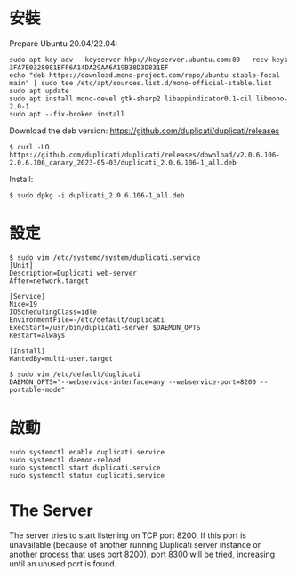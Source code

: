 # 安裝

Prepare Ubuntu 20.04/22.04:

```
sudo apt-key adv --keyserver hkp://keyserver.ubuntu.com:80 --recv-keys 3FA7E0328081BFF6A14DA29AA6A19B38D3D831EF
echo "deb https://download.mono-project.com/repo/ubuntu stable-focal main" | sudo tee /etc/apt/sources.list.d/mono-official-stable.list
sudo apt update
sudo apt install mono-devel gtk-sharp2 libappindicator0.1-cil libmono-2.0-1
sudo apt --fix-broken install
```

Download the deb version: https://github.com/duplicati/duplicati/releases

```
$ curl -LO https://github.com/duplicati/duplicati/releases/download/v2.0.6.106-2.0.6.106_canary_2023-05-03/duplicati_2.0.6.106-1_all.deb
```

Install:
```
$ sudo dpkg -i duplicati_2.0.6.106-1_all.deb
```

# 設定

```
$ sudo vim /etc/systemd/system/duplicati.service
[Unit]
Description=Duplicati web-server
After=network.target

[Service]
Nice=19
IOSchedulingClass=idle
EnvironmentFile=-/etc/default/duplicati
ExecStart=/usr/bin/duplicati-server $DAEMON_OPTS
Restart=always

[Install]
WantedBy=multi-user.target
```

```
$ sudo vim /etc/default/duplicati
DAEMON_OPTS="--webservice-interface=any --webservice-port=8200 --portable-mode"
```

# 啟動

```
sudo systemctl enable duplicati.service
sudo systemctl daemon-reload
sudo systemctl start duplicati.service
sudo systemctl status duplicati.service
```

# The Server

The server tries to start listening on TCP port 8200. If this port is unavailable (because of another running Duplicati server instance or another process that uses port 8200), port 8300 will be tried, increasing until an unused port is found.